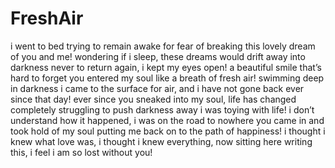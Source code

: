 # FreshAir
i went to bed trying to remain awake for fear of breaking this lovely dream of you and me!  wondering if i sleep, these dreams would drift away into darkness never to return again, i kept my eyes open!  a beautiful smile  that’s hard to forget you entered my soul like a breath of fresh air!  swimming deep in darkness i came to the surface for air, and i have not gone back  ever since that day!  ever since you sneaked into my soul, life has changed completely struggling to push darkness away i was toying with life!  i don’t understand how it happened, i was on the road to nowhere you came in and took hold of my soul putting me back on to the path of happiness!  i thought i knew what love was, i thought i knew everything, now sitting here writing this, i feel i am so lost without you!
